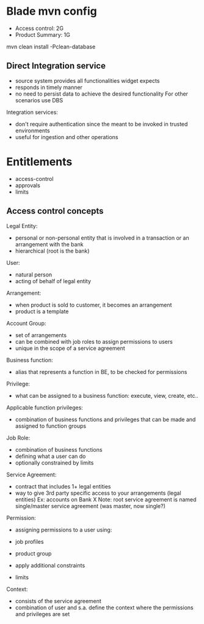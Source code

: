 # Blade mvn config
- Access control: 2G
- Product Summary: 1G

mvn clean install -Pclean-database

## Direct Integration service
- source system provides all functionalities widget expects
- responds in timely manner
- no need to persist data to achieve the desired functionality
For other scenarios use DBS

Integration services:
- don't require authentication since the meant to be invoked in trusted environments
- useful for ingestion and other operations

# Entitlements
- access-control
- approvals
- limits

## Access control concepts
Legal Entity:
- personal or non-personal entity that is involved in a transaction or an arrangement with the bank
- hierarchical (root is the bank)

User:
- natural person
- acting of behalf of legal entity

Arrangement:
- when product is sold to customer, it becomes an arrangement
- product is a template

Account Group:
- set of arrangements
- can be combined with job roles to assign permissions to users
- unique in the scope of a service agreement

Business function:
- alias that represents a function in BE, to be checked for permissions

Privilege:
- what can be assigned to a business function: execute, view, create, etc..

Applicable function privileges:
- combination of business functions and privileges that can be made and assigned to function groups

Job Role:
- combination of business functions
- defining what a user can do
- optionally constrained by limits

Service Agreement:
- contract that includes 1+ legal entities
- way to give 3rd party specific access to your arrangements (legal entities)
Ex: accounts on Bank X
Note: root service agreement is named single/master service agreement (was master, now single?)

Permission:
- assigning permissions to a user using:
 - job profiles
 - product group

- apply additional constraints
 - limits

Context:
- consists of the service agreement
- combination of user and s.a. define the context where the permissions and privileges are set

